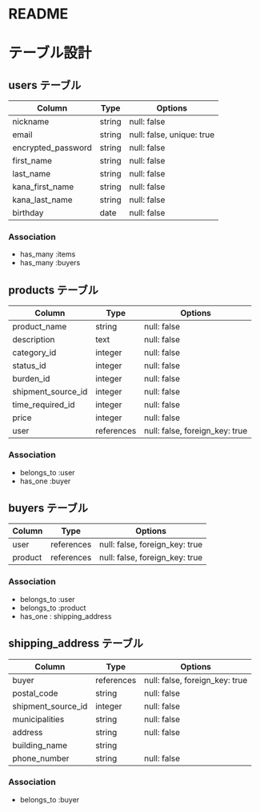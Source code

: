 # README
# テーブル設計

## users テーブル

| Column             | Type    | Options                   |
| ------------------ | ------- | ------------------------- |
| nickname           | string  | null: false               |
| email              | string  | null: false, unique: true |
| encrypted_password | string  | null: false               |
| first_name         | string  | null: false               |
| last_name          | string  | null: false               |
| kana_first_name    | string  | null: false               |
| kana_last_name     | string  | null: false               |
| birthday           | date    | null: false               |

### Association

- has_many :items
- has_many :buyers


## products テーブル

| Column             | Type       | Options                        |
| ------------------ | ---------- | ------------------------------ |
| product_name       | string     | null: false                    |
| description        | text       | null: false                    |
| category_id        | integer    | null: false                    |
| status_id          | integer    | null: false                    |
| burden_id          | integer    | null: false                    |
| shipment_source_id | integer    | null: false                    |
| time_required_id   | integer    | null: false                    |
| price              | integer    | null: false                    |
| user               | references | null: false, foreign_key: true |

### Association

- belongs_to :user
- has_one :buyer



## buyers テーブル

| Column         | Type       | Options                        |
| -------------- | ---------- | ------------------------------ |
| user           | references | null: false, foreign_key: true |
| product        | references | null: false, foreign_key: true |


### Association

- belongs_to :user
- belongs_to :product
- has_one : shipping_address


## shipping_address テーブル

| Column             | Type       | Options                        |
| ------------------ | ---------- | ------------------------------ |
| buyer              | references | null: false, foreign_key: true |
| postal_code        | string     | null: false                    |
| shipment_source_id | integer    | null: false                    |
| municipalities     | string     | null: false                    |
| address            | string     | null: false                    |
| building_name      | string     |                                |
| phone_number       | string     | null: false                    |

### Association

- belongs_to :buyer
